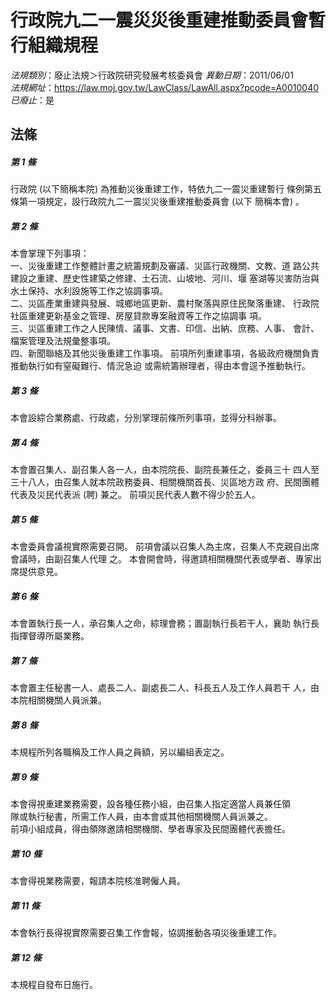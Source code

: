 # 行政院九二一震災災後重建推動委員會暫行組織規程

*法規類別*：廢止法規＞行政院研究發展考核委員會
*異動日期*：2011/06/01  
*法規網址*：https://law.moj.gov.tw/LawClass/LawAll.aspx?pcode=A0010040
*已廢止*：是


## 法條
##### 第 1 條
行政院 (以下簡稱本院) 為推動災後重建工作，特依九二一震災重建暫行
條例第五條第一項規定，設行政院九二一震災災後重建推動委員會 (以下
簡稱本會) 。

##### 第 2 條
本會掌理下列事項：                                              
一、災後重建工作整體計畫之統籌規劃及審議、災區行政機關、文教、道
    路公共建設之重建、歷史性建築之修建、土石流、山坡地、河川、堰
    塞湖等災害防治與水土保持、水利設施等工作之協調事項。        
二、災區產業重建與發展、城鄉地區更新、農村聚落與原住民聚落重建、
    行政院社區重建更新基金之管理、房屋貸款專案融資等工作之協調事
    項。                                                        
三、災區重建工作之人民陳情、議事、文書、印信、出納、庶務、人事、
    會計、檔案管理及法規彙整事項。                              
四、新聞聯絡及其他災後重建工作事項。
前項所列重建事項，各級政府機關負責推動執行如有窒礙難行、情況急迫
或需統籌辦理者，得由本會逕予推動執行。

##### 第 3 條
本會設綜合業務處、行政處，分別掌理前條所列事項，並得分科辦事。

##### 第 4 條
本會置召集人、副召集人各一人，由本院院長、副院長兼任之，委員三十
四人至三十八人，由召集人就本院政務委員、相關機關首長、災區地方政
府、民間團體代表及災民代表派 (聘) 兼之。
前項災民代表人數不得少於五人。

##### 第 5 條
本會委員會議視實際需要召開。
前項會議以召集人為主席，召集人不克親自出席會議時，由副召集人代理
之。
本會開會時，得邀請相關機關代表或學者、專家出席提供意見。

##### 第 6 條
本會置執行長一人，承召集人之命，綜理會務；置副執行長若干人，襄助
執行長指揮督導所屬業務。

##### 第 7 條
本會置主任秘書一人、處長二人、副處長二人、科長五人及工作人員若干
人，由本院相關機關人員派兼。

##### 第 8 條
本規程所列各職稱及工作人員之員額，另以編組表定之。

##### 第 9 條
本會得視重建業務需要，設各種任務小組，由召集人指定適當人員兼任領  
隊或執行秘書，所需工作人員，由本會或其他相關機關人員派兼之。      
前項小組成員，得由領隊邀請相關機關、學者專家及民間團體代表擔任。

##### 第 10 條
本會得視業務需要，報請本院核准聘僱人員。

##### 第 11 條
本會執行長得視實際需要召集工作會報，協調推動各項災後重建工作。

##### 第 12 條
本規程自發布日施行。


